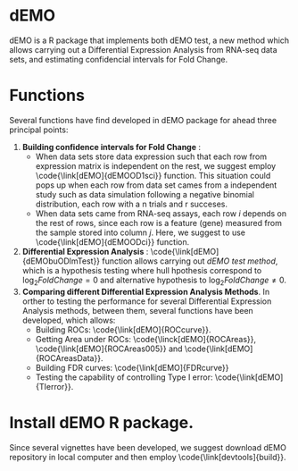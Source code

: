 # dEMO
dEMO is a R package that implements both dEMO test, a new method which allows carrying out a Differential Expression Analysis 
from RNA-seq data sets, and estimating confidencial intervals for Fold Change.

# Functions
Several functions have find developed in dEMO package for ahead three principal points:

1. **Building confidence intervals for Fold Change** :
    * When data sets store data expression such that each row from expression matrix is independent on the rest, we suggest 
    employ \code{\link[dEMO]{dEMOOD1sci}} function. This situation could pops up when each row from data set cames from a independent 
    study such as data simulation following a negative binomial distribution, each row with a n trials and r succeses. 
    * When data sets came from RNA-seq assays, each row *i* depends on the rest of rows, since each row is a feature (gene) 
    measured from the sample stored into column *j*. Here, we suggest to use \code{\link[dEMO]{dEMOODci}} function.
2. **Differential Expression Analysis** : \code{\link[dEMO]{dEMObuODlmTest}} function allows carrying out *dEMO test method*, which is
    a hypothesis testing where hull hpothesis correspond to $\log_2{Fold Change}=0$ and alternative hypothesis to 
    $\log_2{Fold Change}\ne0$.
3. **Comparing different Differential Expression Analysis Methods**. In orther to testing the performance for several Differential
    Expression Analysis methods, between them, several functions have been developed, which allows:
    * Building ROCs: \code{\link[dEMO]{ROCcurve}}.
    * Getting Area under ROCs: \code{\linck[dEMO]{ROCAreas}}, \code{\link[dEMO]{ROCAreas005}} and \code{\link[dEMO]{ROCAreasData}}.
    * Building FDR curves: \code{\link[dEMO]{FDRcurve}}
    * Testing the capability of controlling Type I error: \code{\link[dEMO]{TIerror}}.

# Install dEMO R package.
Since several vignettes have been developed, we suggest download dEMO repository in local computer and then employ \code{\link[devtools]{build}}.
